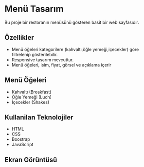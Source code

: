 <h1> Menü Tasarım</h1>

Bu proje bir restoranın menüsünü gösteren basit bir web sayfasıdır.

<h2> Özellikler </h2>

<ul>
<li>Menü öğeleri kategorilere (kahvaltı,öğle yemeği,içecekler) göre filtrelenip gösterilebilir. </li>
<li>Responsive tasarım mevcuttur.</li>
<li>Menü öğeleri, isim, fiyat, görsel ve açıklama içerir</li>

</ul>

<h2> Menü Öğeleri</h2>
<ul>
<li>Kahvaltı (Breakfast)</li>
<li>Öğle Yemeği (Luch) </li>
<li>İçecekler (Shakes) </li>
</ul>


<h2> Kullanilan Teknolojiler </h2>
<ul>
<li>HTML</li>
<li>CSS</li>
<li>Boostrap</li>
<li>JavaScript</li>
</ul>

<h2>Ekran Görüntüsü</h2>

![]()
